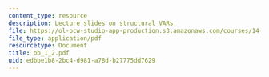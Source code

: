 ```yaml
---
content_type: resource
description: Lecture slides on structural VARs.
file: https://ol-ocw-studio-app-production.s3.amazonaws.com/courses/14-462-advanced-macroeconomics-ii-spring-2007/edbbe1b82bc4d981a78db27775dd7629_ob_1_2.pdf
file_type: application/pdf
resourcetype: Document
title: ob_1_2.pdf
uid: edbbe1b8-2bc4-d981-a78d-b27775dd7629
---
```

